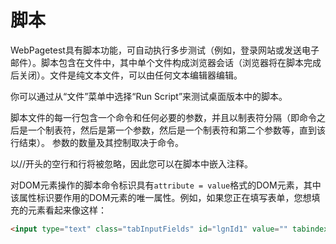 # 脚本
WebPagetest具有脚本功能，可自动执行多步测试（例如，登录网站或发送电子邮件）。脚本包含在文件中，其中单个文件构成浏览器会话（浏览器将在脚本完成后关闭）。文件是纯文本文件，可以由任何文本编辑器编辑。

你可以通过从“文件”菜单中选择“Run Script”来测试桌面版本中的脚本。

脚本文件的每一行包含一个命令和任何必要的参数，并且以制表符分隔（即命令之后是一个制表符，然后是第一个参数，然后是一个制表符和第二个参数等，直到该行结束）。 参数的数量及其控制取决于命令。

以//开头的空行和行将被忽略，因此您可以在脚本中嵌入注释。

对DOM元素操作的脚本命令标识具有`attribute = value`格式的DOM元素，其中该属性标识要作用的DOM元素的唯一属性。例如，如果您正在填写表单，您想填充的元素看起来像这样：

```html
<input type="text" class="tabInputFields" id="lgnId1" value="" tabindex="1" maxlength="97" name="loginId"/>
```